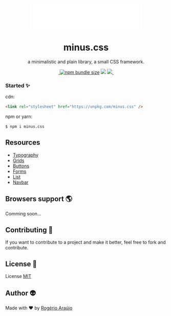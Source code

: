 </p>
<p align="center">
<img src="./test/logo.svg" width="350" />
</p>

<h1 align="center">minus.css</h1>

<p align="center">a minimalistic and plain library, a small CSS framework.</p>

<p align="center">

 <a aria-label="npm package" href="https://www.npmjs.com/package/minus.css">
    <img alt="" src="https://img.shields.io/npm/v/minus.css.svg">
  </a>
  <a href="https://bundlephobia.com/result?p=minus.css@latest"><img alt="npm bundle size" src="https://img.shields.io/bundlephobia/minzip/minus.css.svg"></a>
 <a href="https://github.com/rodgeraraujo/minus.css/issues"><img src="https://img.shields.io/github/issues/rodgeraraujo/minus.css.svg"></a>
  <a aria-label="contributors graph" href="https://github.com/rpdgeraraujo/minus.css/graphs/contributors">
    <img src="https://img.shields.io/github/contributors/rodgeraraujo/minus.css.svg">
  </a>
  <a aria-label="license" href="https://github.com/rodgeraraujo/minus.css/blob/master/LICENSE">
    <img src="https://img.shields.io/github/license/rodgeraraujo/minus.css.svg" alt="">
  </a>
</p>

### Started ✨

cdn:

```html
<link rel="stylesheet" href="https://unpkg.com/minus.css" />
```

npm or yarn:

```bash
$ npm i minus.css
```

## Resources

- [Typography](https://minus.rogerioaraujo.me/typography.html)
- [Grids](https://minus.rogerioaraujo.me/grids.html)
- [Buttons](https://minus.rogerioaraujo.me/buttons.html)
- [Forms](https://minus.rogerioaraujo.me/forms.html)
- [List](https://minus.rogerioaraujo.me/list.html)
- [Navbar](https://minus.rogerioaraujo.me/nav.html)

## Browsers support 🌎

Comming soon...

## Contributing 🍰

If you want to contribute to a project and make it better, feel free to fork and contribute.

## License 📃

License [MIT](https://github.com/rodgeraraujo/minus.css/blob/master/LICENSE)

## Author 👽

Made with ❤ by [Rogério Araújo](https://github.com/rodgeraraujo)
